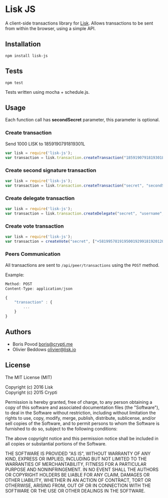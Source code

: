 # Lisk JS

A client-side transactions library for [Lisk](https://lisk.io/). Allows transactions to be sent from within the browser, using a simple API.

## Installation

```
npm install lisk-js
```

## Tests

```
npm test
```

Tests written using mocha + schedule.js.

## Usage

Each function call has **secondSecret** parameter, this parameter is optional.

### Create transaction

Send 1000 LISK to 1859190791819301L

```js
var lisk = require('lisk-js');
var transaction = lisk.transaction.createTransaction("1859190791819301L", 1000, "secret", "secondSecret");
```

### Create second signature transaction

```js
var lisk = require('lisk-js');
var transaction = lisk.transaction.createTransaction("secret", "secondSecret");
```

### Create delegate transaction

```js
var lisk = require('lisk-js');
var transaction = lisk.transaction.createDelegate("secret", "username", "secondSecret");
```

### Create vote transaction


```js
var lisk = require('lisk-js');
var transaction = createVote("secret", ["+58199578191950019299181920120128129"], "secondSecret");
```

### Peers Communication

All transactions are sent to `/api/peer/transactions` using the `POST` method.

Example:

```js
Method: POST
Content-Type: application/json

{
    "transaction" : {
        ...
    }
}
```

## Authors

- Boris Povod <boris@crypti.me>
- Olivier Beddows <olivier@lisk.io>

## License

The MIT License (MIT)

Copyright (c) 2016 Lisk  
Copyright (c) 2015 Crypti

Permission is hereby granted, free of charge, to any person obtaining a copy of this software and associated documentation files (the "Software"), to deal in the Software without restriction, including without limitation the rights to use, copy, modify, merge, publish, distribute, sublicense, and/or sell copies of the Software, and to permit persons to whom the Software is furnished to do so, subject to the following conditions:

The above copyright notice and this permission notice shall be included in all copies or substantial portions of the Software.

THE SOFTWARE IS PROVIDED "AS IS", WITHOUT WARRANTY OF ANY KIND, EXPRESS OR IMPLIED, INCLUDING BUT NOT LIMITED TO THE WARRANTIES OF MERCHANTABILITY, FITNESS FOR A PARTICULAR PURPOSE AND NONINFRINGEMENT. IN NO EVENT SHALL THE AUTHORS OR COPYRIGHT HOLDERS BE LIABLE FOR ANY CLAIM, DAMAGES OR OTHER LIABILITY, WHETHER IN AN ACTION OF CONTRACT, TORT OR OTHERWISE, ARISING FROM, OUT OF OR IN CONNECTION WITH THE SOFTWARE OR THE USE OR OTHER DEALINGS IN THE SOFTWARE.
